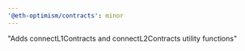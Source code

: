 ```yaml
---
'@eth-optimism/contracts': minor
---
```


"Adds connectL1Contracts and connectL2Contracts utility functions"
